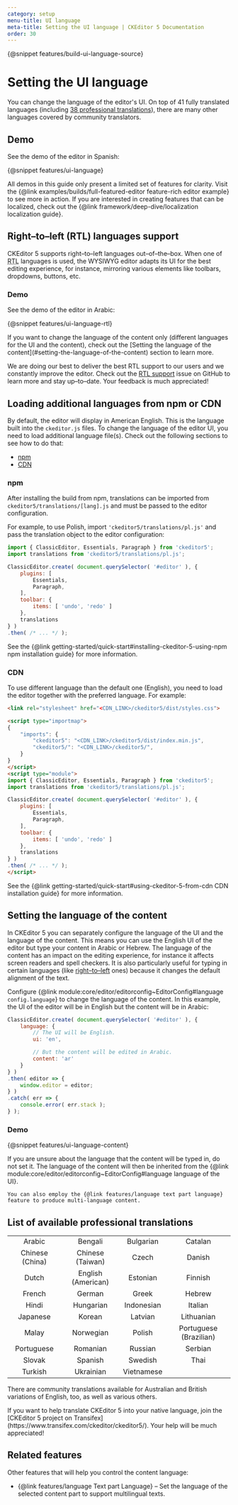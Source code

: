 ```yaml
---
category: setup
menu-title: UI language
meta-title: Setting the UI language | CKEditor 5 Documentation
order: 30
---
```


{@snippet features/build-ui-language-source}

# Setting the UI language

You can change the language of the editor's UI. On top of 41 fully translated languages (including [38 professional translations](#list-of-available-professional-translations)), there are many other languages covered by community translators.

## Demo

See the demo of the editor in Spanish:

{@snippet features/ui-language}

<info-box info>
	All demos in this guide only present a limited set of features for clarity. Visit the {@link examples/builds/full-featured-editor feature-rich editor example} to see more in action.
</info-box>

<info-box>
	If you are interested in creating features that can be localized, check out the {@link framework/deep-dive/localization localization guide}.
</info-box>

## Right–to–left (RTL) languages support

CKEditor&nbsp;5 supports right–to–left languages out–of–the–box. When one of <abbr title="right–to–left">RTL</abbr> languages is used, the WYSIWYG editor adapts its UI for the best editing experience, for instance, mirroring various elements like toolbars, dropdowns, buttons, etc.

### Demo

See the demo of the editor in Arabic:

{@snippet features/ui-language-rtl}

<info-box>
	If you want to change the language of the content only (different languages for the UI and the content), check out the [Setting the language of the content](#setting-the-language-of-the-content) section to learn more.
</info-box>

We are doing our best to deliver the best RTL support to our users and we constantly improve the editor. Check out the [RTL support](https://github.com/ckeditor/ckeditor5/issues/1151) issue on GitHub to learn more and stay up–to–date. Your feedback is much appreciated!

## Loading additional languages from npm or CDN

 By default, the editor will display in American English. This is the language built into the `ckeditor.js` files. To change the language of the editor UI, you need to load additional language file(s). Check out the following sections to see how to do that:

* [npm](#npm)
* [CDN](#cdn)

### npm

After installing the build from npm, translations can be imported from `ckeditor5/translations/[lang].js` and must be passed to the editor configuration.

For example, to use Polish, import `'ckeditor5/translations/pl.js'` and pass the translation object to the editor configuration:

```js
import { ClassicEditor, Essentials, Paragraph } from 'ckeditor5';
import translations from 'ckeditor5/translations/pl.js';

ClassicEditor.create( document.querySelector( '#editor' ), {
	plugins: [
		Essentials,
		Paragraph,
	],
	toolbar: {
		items: [ 'undo', 'redo' ]
	},
	translations
} )
.then( /* ... */ );
```

See the {@link getting-started/quick-start#installing-ckeditor-5-using-npm npm installation guide} for more information.

### CDN

To use different language than the default one (English), you need to load the editor together with the preferred language. For example:

```html
<link rel="stylesheet" href="<CDN_LINK>/ckeditor5/dist/styles.css">

<script type="importmap">
{
	"imports": {
		"ckeditor5": "<CDN_LINK>/ckeditor5/dist/index.min.js",
		"ckeditor5/": "<CDN_LINK>/ckeditor5/",
	}
}
</script>
<script type="module">
import { ClassicEditor, Essentials, Paragraph } from 'ckeditor5';
import translations from 'ckeditor5/translations/pl.js';

ClassicEditor.create( document.querySelector( '#editor' ), {
	plugins: [
		Essentials,
		Paragraph,
	],
	toolbar: {
		items: [ 'undo', 'redo' ]
	},
	translations
} )
.then( /* ... */ );
</script>
```

See the {@link getting-started/quick-start#using-ckeditor-5-from-cdn CDN installation guide} for more information.

## Setting the language of the content

In CKEditor&nbsp;5 you can separately configure the language of the UI and the language of the content. This means you can use the English UI of the editor but type your content in Arabic or Hebrew. The language of the content has an impact on the editing experience, for instance it affects screen readers and spell checkers. It is also particularly useful for typing in certain languages (like [right–to–left](#righttoleft-rtl-languages-support) ones) because it changes the default alignment of the text.

Configure {@link module:core/editor/editorconfig~EditorConfig#language `config.language`} to change the language of the content. In this example, the UI of the editor will be in English but the content will be in Arabic:

```js
ClassicEditor.create( document.querySelector( '#editor' ), {
	language: {
		// The UI will be English.
		ui: 'en',

		// But the content will be edited in Arabic.
		content: 'ar'
	}
} )
.then( editor => {
	window.editor = editor;
} )
.catch( err => {
	console.error( err.stack );
} );
```

### Demo

{@snippet features/ui-language-content}

<info-box>
	If you are unsure about the language that the content will be typed in, do not set it. The language of the content will then be inherited from the {@link module:core/editor/editorconfig~EditorConfig#language language of the UI}.

	You can also employ the {@link features/language text part language} feature to produce multi-language content.
</info-box>

## List of available professional translations

<style>
	td {
		text-align: center;
		vertical-align: middle;
	}
	table {
		table-layout: fixed;
	}
</style>
<table>
	<tbody>
		<tr>
			<td>
			Arabic
			</td>
			<td>
			Bengali
			</td>
			<td>
			Bulgarian
			</td>
			<td>
			Catalan
			</td>
		</tr>
		<tr>
			<td>
			Chinese (China)
			</td>
			<td>
			Chinese (Taiwan)
			</td>
			<td>
			Czech
			</td>
			<td>
			Danish
			</td>
		</tr>
		<tr>
			<td>
			Dutch
			</td>
			<td>
			English (American)
			</td>
			<td>
			Estonian
			</td>
			<td>
			Finnish
			</td>
		</tr>
		<tr>
			<td>
			French
			</td>
			<td>
			German
			</td>
			<td>
			Greek
			</td>
			<td>
			Hebrew
			</td>
		</tr>
		<tr>
			<td>
			Hindi
			</td>
			<td>
			Hungarian
			</td>
			<td>
			Indonesian
			</td>
			<td>
			Italian
			</td>
		</tr>
		<tr>
			<td>
			Japanese
			</td>
			<td>
			Korean
			</td>
			<td>
			Latvian
			</td>
			<td>
			Lithuanian
			</td>
		</tr>
		<tr>
			<td>
			Malay
			</td>
			<td>
			Norwegian
			</td>
			<td>
			Polish
			</td>
			<td>
			Portuguese (Brazilian)
			</td>
		</tr>
		<tr>
			<td>
			Portuguese
			</td>
			<td>
			Romanian
			</td>
			<td>
			Russian
			</td>
			<td>
			Serbian
			</td>
		</tr>
		<tr>
			<td>
			Slovak
			</td>
			<td>
			Spanish
			</td>
			<td>
			Swedish
			</td>
			<td>
			Thai
			</td>
		</tr>
		<tr>
			<td>
			Turkish
			</td>
			<td>
			Ukrainian
			</td>
			<td>
			Vietnamese
			</td>
			<td>&nbsp;</td>
		</tr>
	</tbody>
</table>

There are community translations available for Australian and British variations of English, too, as well as various others.

<info-box>
	If you want to help translate CKEditor&nbsp;5 into your native language, join the [CKEditor&nbsp;5 project on Transifex](https://www.transifex.com/ckeditor/ckeditor5/). Your help will be much appreciated!
</info-box>

## Related features

Other features that will help you control the content language:

* {@link features/language Text part Language}  &ndash; Set the language of the selected content part to support multilingual texts.
